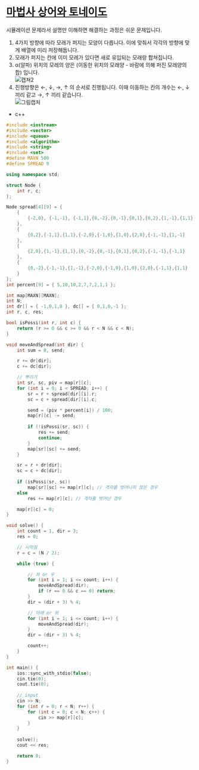 # [마법사 상어와 토네이도](https://www.acmicpc.net/problem/20057)

시뮬레이션 문제라서 설명만 이해하면 해결하는 과정은 쉬운 문제입니다.

1. 4가지 방향에 따라 모래가 퍼지는 모양이 다릅니다. 이에 맞춰서 각각의 방향에 맞게 배열에 미리 저장해둡니다.
2. 모래가 퍼지는 칸에 이미 모레가 있다면 새로 유입되는 모래랑 합쳐집니다.
3. α(알파) 위치의 모레의 양은 (이동한 위치의 모래양 - 바람에 의해 퍼진 모래양의 합) 입니다.  
![캡쳐2](https://user-images.githubusercontent.com/29828988/115679317-68dd9380-a38d-11eb-8426-c6e0c8786ce2.png)
4. 진행방향은 ←, ↓, →, ↑ 의 순서로 진행됩니다. 이때 이동하는 칸의 개수는 ←, ↓ 끼리 같고 →, ↑ 끼리 같습니다.  
![그림캡처](https://user-images.githubusercontent.com/29828988/115679954-13ee4d00-a38e-11eb-9378-e377993685ee.jpg)


* c++

```c++
#include <iostream>
#include <vector>
#include <queue>
#include <algorithm>
#include <string>
#include <set>
#define MAXN 500
#define SPREAD 9

using namespace std;

struct Node {
	int r, c;
};

Node spread[4][9] = {
	{
		{-2,0}, {-1,-1}, {-1,1},{0,-2},{0,-1},{0,1},{0,2},{1,-1},{1,1}
	},
	{
		{0,2},{-1,1},{1,1},{-2,0},{-1,0},{1,0},{2,0},{-1,-1},{1,-1}
	},
	{
		{2,0},{1,-1},{1,1},{0,-2},{0,-1},{0,1},{0,2},{-1,-1},{-1,1}
	},
	{
		{0,-2},{-1,-1},{1,-1},{-2,0},{-1,0},{1,0},{2,0},{-1,1},{1,1}
	}
};
int percent[9] = { 5,10,10,2,7,7,2,1,1 };

int map[MAXN][MAXN];
int N;
int dr[] = { -1,0,1,0 }, dc[] = { 0,1,0,-1 };
int r, c, res;

bool isPossi(int r, int c) {
	return (r >= 0 && c >= 0 && r < N && c < N);
}

void moveAndSpread(int dir) {
	int sum = 0, send;

	r += dr[dir];
	c += dc[dir];

	// 뿌리기
	int sr, sc, piv = map[r][c];
	for (int i = 0; i < SPREAD; i++) {
		sr = r + spread[dir][i].r;
		sc = c + spread[dir][i].c;

		send = (piv * percent[i]) / 100;
		map[r][c] -= send;
		
		if (!isPossi(sr, sc)) {
			res += send;
			continue;
		}
		map[sr][sc] += send;
	}

	sr = r + dr[dir];
	sc = c + dc[dir];
	
	if (isPossi(sr, sc)) 
		map[sr][sc] += map[r][c]; // 격자를 벗어나지 않은 경우
	else 
		res += map[r][c]; // 격자를 벗어난 경우

	map[r][c] = 0;
}

void solve() {
	int count = 1, dir = 3;
	res = 0;

	// 시작점
	r = c = (N / 2);

	while (true) {

		// 좌 or 우
		for (int i = 1; i <= count; i++) {
			moveAndSpread(dir);
			if (r == 0 && c == 0) return;
		}
		dir = (dir + 3) % 4;

		// 아래 or 위
		for (int i = 1; i <= count; i++) {
			moveAndSpread(dir);
		}
		dir = (dir + 3) % 4;

		count++;
	}
}

int main() {
	ios::sync_with_stdio(false);
	cin.tie(0);
	cout.tie(0);
  
	// input
	cin >> N;
	for (int r = 0; r < N; r++) {
		for (int c = 0; c < N; c++) {
			cin >> map[r][c];
		}
	}
	
	solve();
	cout << res;

	return 0;
}
```
